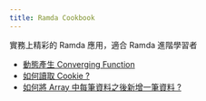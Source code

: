 ```yaml
---
title: Ramda Cookbook
---
```

實務上精彩的 Ramda 應用，適合 Ramda 進階學習者

* [動態產生 Converging Function](/ramda/call/)
* [如何讀取 Cookie ?](/ramda/getcookie/)
* [如何將 Array 中每筆資料之後新增一筆資料 ?](/ramda/chain-divider)